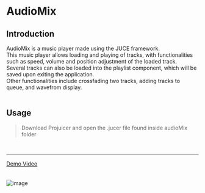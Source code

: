 # AudioMix

## Introduction
AudioMix is a music player made using the JUCE framework.  
This music player allows loading and playing of tracks, with functionalities such as speed, volume and position adjustment of the loaded track.  
Several tracks can also be loaded into the playlist component, which will be saved upon exiting the application.  
Other functionalities include crossfading two tracks, adding tracks to queue, and wavefrom display.  
<br />

## Usage
> Download Projuicer and open the .jucer file found inside audioMix folder  
<br />

___

[Demo Video](https://youtu.be/sc-KKXfUTHE)  
 <br /> <br />
![image](https://user-images.githubusercontent.com/86581908/188299128-7a3f2579-ecc3-475a-ab9e-be0c8b1774ea.png)

